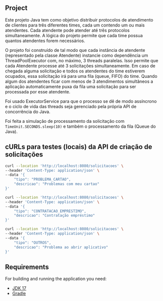 ## Project

Este projeto Java tem como objetivo distribuir protocolos de atendimento de clientes para três diferentes times, 
cada um contendo um ou mais atendentes. Cada atendente pode atender até três protocolos simultaneamente. 
A lógica do projeto permite que cada time possua quantos atendentes forem necessários.

O projeto foi construído de tal modo que cada instância de atendente (representado pela classe Atendente) 
instancie como dependência um ThreadPoolExecutor com, no máximo, 3 threads paralelas. Isso permite que cada
Atendente processe até 3 solicitações simultaneamente. Em caso de chegada alguma solicitação e todos os atendentes do time estiverem ocupados,
essa solicitação irá para uma fila (queue, FIFO) do time. Quando algum dos atendentes ficar com menos de 3 atendimentos simultâneos a aplicação
automaticamente puxa da fila uma solicitação para ser processada por esse atendente.

Foi usado ExecutorService para que o processo se dê de modo assíncrono e o ciclo de vida das threads seja gerenciado pela 
própria API de concorrência do Java. 

Foi feita a simulação de processamento da solicitação com `TimeUnit.SECONDS.sleep(10)` e também o processamento da fila (Queue do Java).


## cURLs para testes (locais) da API de criação de solicitações

```bash
curl --location 'http://localhost:8080/solicitacoes' \
--header 'Content-Type: application/json' \
--data '{
    "tipo": "PROBLEMA_CARTAO",
    "descricao": "Problemas com meu cartao"
}'
```

```bash
curl --location 'http://localhost:8080/solicitacoes' \
--header 'Content-Type: application/json' \
--data '{
    "tipo": "CONTRATACAO_EMPRESTIMO",
    "descricao": "Contratação empréstimo"
}'
```

```bash
curl --location 'http://localhost:8080/solicitacoes' \
--header 'Content-Type: application/json' \
--data '{
    "tipo": "OUTROS",
    "descricao": "Problema ao abrir aplicativo"
}'
```

## Requirements

For building and running the application you need:

- [JDK 17](https://www.oracle.com/java/technologies/javase/jdk17-archive-downloads.html)
- [Gradle](https://gradle.org/releases/)

